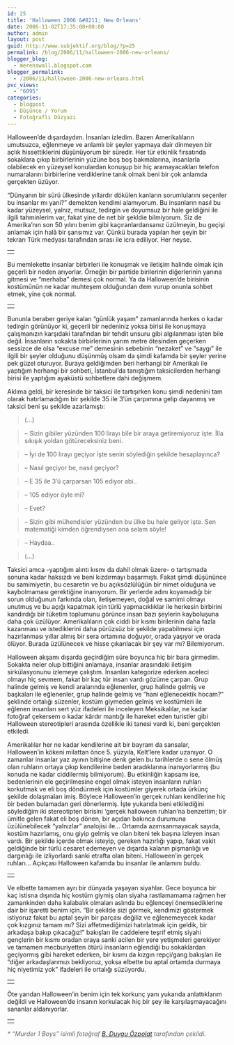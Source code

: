 ```yaml
---
id: 25
title: 'Halloween 2006 &#8211; New Orleans'
date: 2006-11-02T17:35:00+00:00
author: admin
layout: post
guid: http://www.subjektif.org/blog/?p=25
permalink: /blog/2006/11/halloween-2006-new-orleans/
blogger_blog:
  - merenswall.blogspot.com
blogger_permalink:
  - /2006/11/halloween-2006-new-orleans.html
pvc_views:
  - "6095"
categories:
  - blogpost
  - Düşünce / Yorum
  - Fotoğraflı Düzyazı
---
```

Halloween&#8217;de dışardaydım. İnsanları izledim. Bazen Amerikalıların umutsuzca, eğlenmeye ve anlamlı bir şeyler yapmaya dair dinmeyen bir açlık hissettiklerini düşünüyorum bir süredir. Her tür etkinlik fırsatında sokaklara çıkıp birbirlerinin yüzüne boş boş bakmalarına, insanlarla olabilecek en yüzeysel konulardan konuşup bir hiç aramayacakları telefon numaralarını birbirlerine verdiklerine tanık olmak beni bir çok anlamda gerçekten üzüyor.

&#8220;Dünyanın bir sürü ülkesinde yıllardır dökülen kanların sorumlularını seçenler bu insanlar mı yani?&#8221; demekten kendimi alamıyorum. Bu insanların nasıl bu kadar yüzeysel, yalnız, mutsuz, tedirgin ve doyumsuz bir hale geldiğini ile ilgili tahminlerim var, fakat yine de net bir şekldie bilmiyorum. Siz de Amerika&#8217;nın son 50 yılını benim gibi kaçıranlardansanız üzülmeyin, bu geçişi anlamak için halâ bir şansımız var. Çünkü burada yapılan her şeyin bir tekrarı Türk medyası tarafından sırası ile icra ediliyor. Her neyse.

<table border="0" width="100%">
  <tr>
    <td align="center">
      <img src="{{ site.baseurl }}/images/halloween-2006-new-orleans-05-05.jpg" alt="" />
    </td>
  </tr>
</table>

Bu memlekette insanlar birbirleri ile konuşmak ve iletişim halinde olmak için geçerli bir neden arıyorlar. Örneğin bir partide birilerinin diğerlerinin yanına gitmesi ve &#8220;merhaba&#8221; demesi çok normal. Ya da Halloween&#8217;de birisinin kostümünün ne kadar muhteşem olduğundan dem vurup onunla sohbet etmek, yine çok normal.

<table border="0" width="100%">
  <tr>
    <td align="center">
      <img src="{{ site.baseurl }}/images/halloween-2006-new-orleans-06-06.jpg" alt="" />
    </td>
  </tr>
</table>

Bununla beraber geriye kalan &#8220;günlük yaşam&#8221; zamanlarında herkes o kadar tedirgin görünüyor ki, geçerli bir nedeniniz yoksa birisi ile konuşmaya çalışmanızın karşıdaki tarafından bir tehdit unsuru gibi algılanması işten bile değil. İnsanların sokakta birbirlerinin yarım metre ötesinden geçerken sessizce de olsa &#8220;excuse me&#8221; demesinin sebebinin &#8220;nezaket&#8221; ve &#8220;saygı&#8221; ile ilgili bir şeyler olduğunu düşünmüş olsam da şimdi kafamda bir şeyler yerine pek güzel oturuyor. Buraya geldiğimden beri herhangi bir Amerikalı ile yaptığım herhangi bir sohbeti, İstanbul&#8217;da tanıştığım taksicilerden herhangi birisi ile yaptığım ayaküstü sohbetlere dahi değişmem.

Aklıma geldi, bir keresinde bir taksici ile tartışırken konu şimdi nedenini tam olarak hatırlamadığım bir şekilde 35 ile 3&#8217;ün çarpımına gelip dayanmış ve taksici beni şu şekilde azarlamıştı:

> (&#8230;)
  
> &#8211; Sizin gibiler yüzünden 100 lirayı bile bir araya getiremiyoruz işte. İlla sıkışık yoldan götüreceksiniz beni.
  
> &#8211; İyi de 100 lirayı geçiyor işte senin söylediğin şekilde hesaplayınca?
  
> &#8211; Nasıl geçiyor be, nasıl geçiyor?
  
> &#8211; E 35 ile 3&#8217;ü çarparsan 105 ediyor abi..
  
> &#8211; 105 ediyor öyle mi?
  
> &#8211; Evet?
  
> &#8211; Sizin gibi mühendisler yüzünden bu ülke bu hale geliyor işte. Sen matematiği kimden öğrendiysen ona selam söyle!
  
> &#8211; Haydaa..
  
> (&#8230;)

Taksici amca -yaptığım alıntı kısmı da dahil olmak üzere- o tartışmada sonuna kadar haksızdı ve beni kızdırmayı başarmıştı. Fakat şimdi düşününce bu samimiyetin, bu cesaretin ve bu açıksözlülüğün bir nimet olduğuna ve kaybolmaması gerektiğine inanıyorum. Bir yerlerde adını koyamadığı bir sorun olduğunun farkında olan, iletişemeyen, doğal ve samimi olmayı unutmuş ve bu açığı kapatmak için türlü yapmacıklıklar ile herkesin birbirini kandırdığı bir tüketim toplumunu görünce insan bazı şeylerin kayboluşuna daha çok üzülüyor. Amerikalıların çok ciddi bir kısmı birilerinin daha fazla kazanması ve istediklerini daha pürüzsüz bir şekilde yapabilmesi için hazırlanması yıllar almış bir sera ortamına doğuyor, orada yaşıyor ve orada ölüyor. Burada üzülünecek ve hisse çıkarılacak bir şey var mı? Bilemiyorum.

Halloween akşamı dışarda geçirdiğim süre boyunca hiç bir bara girmedim. Sokakta neler olup bittiğini anlamaya, insanlar arasındaki iletişim sirkülasyonunu izlemeye çalıştım. İnsanları kategorize ederken aceleci olmayı hiç sevmem, fakat bir kaç tür insan vardı gözüme çarpan. Grup halinde gelmiş ve kendi aralarında eğlenenler, grup halinde gelmiş ve başkaları ile eğlenenler, grup halinde gelmiş ve &#8220;hani eğlenecektik hocam?&#8221; şeklinde ortalığı süzenler, kostüm giymeden gelmiş ve kostümleri ile eğlenen insanları sert yüz ifadeleri ile inceleyen Meksikalılar, ne kadar fotoğraf çekersem o kadar kârdır mantığı ile hareket eden turistler gibi Halloween stereotipleri arasında özellikle iki tanesi vardı ki, beni gerçekten etkiledi.

Amerikalılar her ne kadar kendilerine ait bir bayram da sansalar, Halloween&#8217;in kökeni milattan önce 5. yüzyıla, Kelt&#8217;lere kadar uzanıyor. O zamanlar insanlar yaz ayının bitişine denk gelen bu tarihlerde o sene ölmüş olan ruhların ortaya çıkıp kendilerine beden aradıklarına inanıyorlarmış (bu konuda ne kadar ciddilermiş bilmiyorum). Bu etkinliğin kapsamı ise, bedenlerinin ele geçirilmesine engel olmak isteyen insanların ruhları korkutmak ve eli boş döndürmek için kostümler giyerek ortada ürkünç şekilde dolaşmaları imiş. Böylece Halloween&#8217;in gerçek ruhları kendilerine hiç bir beden bulamadan geri dönerlermiş. İşte yukarıda beni etkilediğini söylediğim iki stereotipten birisini &#8216;gerçek halloween ruhları&#8217;na benzettim; bir ümitle gelen fakat eli boş dönen, bir açıdan bakınca durumuna üzülünebilecek &#8220;yalnızlar&#8221; analojisi ile&#8230; Ortamda azımsanmayacak sayıda, kostüm hazırlamış, onu giyip gelmiş ve olan biteni tek başına izleyen insan vardı. Bir şekilde içerde olmak isteyip, gereken hazırlığı yapıp, fakat vakit geldiğinde bir türlü cesaret edemeyen ve dışarda kalanın pişmanlığı ve dargınlığı ile izliyorlardı sanki etrafta olan biteni. Halloween&#8217;in gerçek ruhları&#8230; Açıkçası Halloween kafamda bu insanlar ile anlamını buldu.

<table border="0" width="100%">
  <tr>
    <td align="center">
      <img src="{{ site.baseurl }}/images/halloween-2006-new-orleans-03-03.jpg" alt="" />
    </td>
  </tr>
</table>

Ve elbette tamamen ayrı bir dünyada yaşayan siyahlar. Gece boyunca bir kaç istisna dışında hiç kostüm giymiş olan siyaha rastlamamama rağmen her zamankinden daha kalabalık olmaları aslında bu eğlenceyi önemsediklerine dair bir işaretti benim için. &#8220;Bir şekilde sizi görmek, kendimizi göstermek istiyoruz fakat bu aptal şeyin bir parçası değiliz ve eğlenemeyecek kadar çok kızgınız tamam mı? Sizi affetmediğimizi hatırlatmak için geldik, bir arkadaşa bakıp çıkacağız!&#8221; bakışları ile caddelere teşrif etmiş siyahi gençlerin bir kısmı oradan oraya sanki acilen bir yere yetişmeleri gerekiyor ve tamamen mecburiyetten ötürü insanların eğlendiği bu sokaklardan geçiyormış gibi hareket ederken, bir kısmı da kızgın repçi/gang bakışları ile &#8220;diğer arkadaşlarımızı bekliyoruz, yoksa elbette bu aptal ortamda durmaya hiç niyetimiz yok&#8221; ifadeleri ile ortalığı süzüyordu.

<table border="0" width="100%">
  <tr>
    <td align="center">
      <img src="{{ site.baseurl }}/images/halloween-2006-new-orleans-07-07.jpg" alt="" />
    </td>
  </tr>
</table>

Öte yandan Halloween&#8217;in benim için tek korkunç yanı yukarıda anlattıklarım değildi ve Halloween&#8217;de insanın korkulacak hiç bir şey ile karşılaşmayacağını sananlar aldanıyorlar.

<table border="0" width="100%">
  <tr>
    <td align="center">
      <img src="{{ site.baseurl }}/images/halloween-2006-new-orleans-09-09.jpg" alt="" />
    </td>
  </tr>
</table>

 <span style="font-style: italic; color: #666666;">* &#8220;Murder 1 Boys&#8221; isimli fotoğraf <a href="http://biyolokum.blogspot.com" target="_blank">B. Duygu Özpolat</a> tarafından çekildi.</span>

